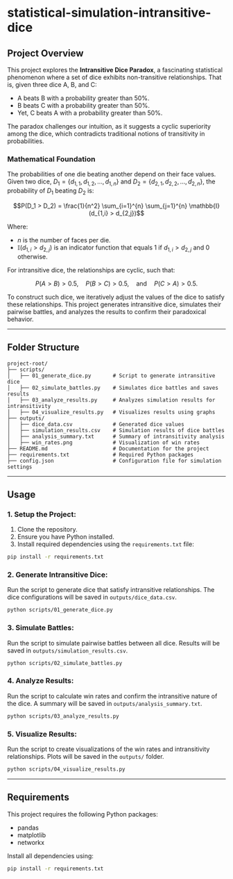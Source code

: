 # statistical-simulation-intransitive-dice

## Project Overview

This project explores the **Intransitive Dice Paradox**, a fascinating statistical phenomenon where a set of dice exhibits non-transitive relationships. That is, given three dice A, B, and C:

- A beats B with a probability greater than 50%.
- B beats C with a probability greater than 50%.
- Yet, C beats A with a probability greater than 50%.

The paradox challenges our intuition, as it suggests a cyclic superiority among the dice, which contradicts traditional notions of transitivity in probabilities.

### Mathematical Foundation
The probabilities of one die beating another depend on their face values. Given two dice, $D_1 = \{d_{1,1}, d_{1,2}, \dots, d_{1,n}\}$ and $D_2 = \{d_{2,1}, d_{2,2}, \dots, d_{2,n}\}$, the probability of $D_1$ beating $D_2$ is:

$$P(D_1 > D_2) = \frac{1}{n^2} \sum_{i=1}^{n} \sum_{j=1}^{n} \mathbb{I}(d_{1,i} > d_{2,j})$$

Where:
- $n$ is the number of faces per die.
- $\mathbb{I}(d_{1,i} > d_{2,j})$ is an indicator function that equals 1 if $d_{1,i} > d_{2,j}$ and 0 otherwise.

For intransitive dice, the relationships are cyclic, such that:

$$P(A > B) > 0.5, \quad P(B > C) > 0.5, \quad \text{and} \quad P(C > A) > 0.5.$$

To construct such dice, we iteratively adjust the values of the dice to satisfy these relationships. This project generates intransitive dice, simulates their pairwise battles, and analyzes the results to confirm their paradoxical behavior.

---

## Folder Structure
```
project-root/
├── scripts/
│   ├── 01_generate_dice.py       # Script to generate intransitive dice
│   ├── 02_simulate_battles.py    # Simulates dice battles and saves results
│   ├── 03_analyze_results.py     # Analyzes simulation results for intransitivity
│   ├── 04_visualize_results.py   # Visualizes results using graphs
├── outputs/
│   ├── dice_data.csv             # Generated dice values
│   ├── simulation_results.csv    # Simulation results of dice battles
│   ├── analysis_summary.txt      # Summary of intransitivity analysis
│   ├── win_rates.png             # Visualization of win rates
├── README.md                     # Documentation for the project
├── requirements.txt              # Required Python packages
├── config.json                   # Configuration file for simulation settings
```

---

## Usage

### 1. Setup the Project:

1. Clone the repository.
2. Ensure you have Python installed.
3. Install required dependencies using the `requirements.txt` file:

```bash
pip install -r requirements.txt
```

### 2. Generate Intransitive Dice:

Run the script to generate dice that satisfy intransitive relationships. The dice configurations will be saved in `outputs/dice_data.csv`.

```bash
python scripts/01_generate_dice.py
```

### 3. Simulate Battles:

Run the script to simulate pairwise battles between all dice. Results will be saved in `outputs/simulation_results.csv`.

```bash
python scripts/02_simulate_battles.py
```

### 4. Analyze Results:

Run the script to calculate win rates and confirm the intransitive nature of the dice. A summary will be saved in `outputs/analysis_summary.txt`.

```bash
python scripts/03_analyze_results.py
```

### 5. Visualize Results:

Run the script to create visualizations of the win rates and intransitivity relationships. Plots will be saved in the `outputs/` folder.

```bash
python scripts/04_visualize_results.py
```

---

## Requirements

This project requires the following Python packages:

- pandas
- matplotlib
- networkx

Install all dependencies using:

```bash
pip install -r requirements.txt
```